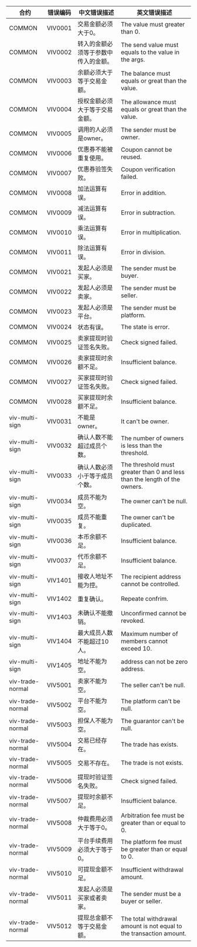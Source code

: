 | 合约                     | 错误编码    | 中文错误描述                | 英文错误描述                                                                                     |
|------------------------|---------|-----------------------|--------------------------------------------------------------------------------------------|
| COMMON                 | VIV0001 | 交易金额必须大于0。            | The value must greater than 0.                                                             |
| COMMON                 | VIV0002 | 转入的金额必须等于参数中传入的金额。    | The send value must equals to the value in the args.                                       |
| COMMON                 | VIV0003 | 余额必须大于等于交易金额。         | The balance must equals or great than the value.                                           |
| COMMON                 | VIV0004 | 授权金额必须大于等于交易金额。       | The allowance must equals or great than the value.                                         |
| COMMON                 | VIV0005 | 调用的人必须是owner。         | The sender must be owner.                                                                  |
| COMMON                 | VIV0006 | 优惠券不能被重复使用。           | Coupon cannot be reused.                                                                   |
| COMMON                 | VIV0007 | 优惠券验签失败。              | Coupon verification failed.                                                                |
| COMMON                 | VIV0008 | 加法运算有误。               | Error in addition.                                                                         |
| COMMON                 | VIV0009 | 减法运算有误。               | Error in subtraction.                                                                      |
| COMMON                 | VIV0010 | 乘法运算有误。               | Error in multiplication.                                                                   |
| COMMON                 | VIV0011 | 除法运算有误。               | Error in division.                                                                         |
| COMMON                 | VIV0021 | 发起人必须是买家。             | The sender must be buyer.                                                                  |
| COMMON                 | VIV0022 | 发起人必须是卖家。             | The sender must be seller.                                                                 |
| COMMON                 | VIV0023 | 发起人必须是平台。             | The sender must be platform.                                                               |
| COMMON                 | VIV0024 | 状态有误。                 | The state is error.                                                                        |
| COMMON                 | VIV0025 | 卖家提现时验证签名失败。          | Check signed failed.                                                                       |
| COMMON                 | VIV0026 | 卖家提现时余额不足。            | Insufficient balance.                                                                      |
| COMMON                 | VIV0027 | 买家提现时验证签名失败。          | Check signed failed.                                                                       |
| COMMON                 | VIV0028 | 买家提现时余额不足。            | Insufficient balance.                                                                      |
| viv-multi-sign         | VIV0031 | 不能是owner。             | It can't be owner.                                                                         |
| viv-multi-sign         | VIV0032 | 确认人数不能超过成员个数。         | The number of owners is less than the threshold.                                           |
| viv-multi-sign         | VIV0033 | 确认人数必须小于等于成员个数。       | The threshold must greater than 0 and less than the length of the owners.                  |
| viv-multi-sign         | VIV0034 | 成员不能为空。               | The owner can't be null.                                                                   |
| viv-multi-sign         | VIV0035 | 成员不能重复。               | The owner can't be duplicated.                                                             |
| viv-multi-sign         | VIV0036 | 本币余额不足。               | Insufficient balance.                                                                      |
| viv-multi-sign         | VIV0037 | 代币余额不足。               | Insufficient balance.                                                                      |
| viv-multi-sign         | VIV1401 | 接收人地址不能为控。            | The recipient address cannot be controlled.                                                |
| viv-multi-sign         | VIV1402 | 重复确认。                 | Repeate confrim.                                                                           |
| viv-multi-sign         | VIV1403 | 未确认不能撤销。              | Unconfirmed cannot be revoked.                                                             |
| viv-multi-sign         | VIV1404 | 最大成员人数不能超过10人。        | Maximum number of members cannot exceed 10.                                                |
| viv-multi-sign         | VIV1405 | 地址不能为空。               | address can not be zero address.                                                           |
| viv-trade-normal       | VIV5001 | 卖家不能为空。               | The seller can't be null.                                                                  |
| viv-trade-normal       | VIV5002 | 平台不能为空。               | The platform can't be null.                                                                |
| viv-trade-normal       | VIV5003 | 担保人不能为空。              | The guarantor can't be null.                                                               |
| viv-trade-normal       | VIV5004 | 交易已经存在。               | The trade has exists.                                                                      |
| viv-trade-normal       | VIV5005 | 交易不存在。                | The trade is not exists.                                                                   |
| viv-trade-normal       | VIV5006 | 提现时验证签名失败。            | Check signed failed.                                                                       |
| viv-trade-normal       | VIV5007 | 提现时余额不足。              | Insufficient balance.                                                                      |
| viv-trade-normal       | VIV5008 | 仲裁费用必须大于等于0。          | Arbitration fee must be greater than or equal to 0.                                        |
| viv-trade-normal       | VIV5009 | 平台手续费用必须大于等于0。        | The platform fee must be greater than or equal to 0.                                       |
| viv-trade-normal       | VIV5010 | 可提现金额不足。              | Insufficient withdrawal amount.                                                            |
| viv-trade-normal       | VIV5011 | 发起人必须是买家或者卖家。         | The sender must be a buyer or seller.                                                      |
| viv-trade-normal       | VIV5012 | 提现总金额不等于交易金额。         | The total withdrawal amount is not equal to the transaction amount.                        |





